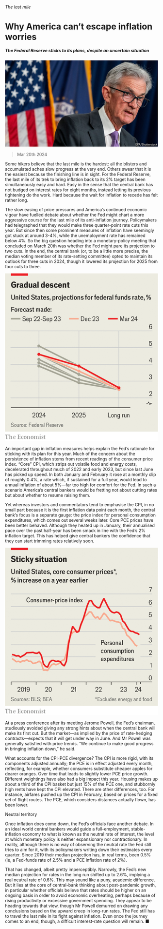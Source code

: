 ###### The last mile

# Why America can’t escape inflation worries 

##### The Federal Reserve sticks to its plans, despite an uncertain situation 

![image](images/20240323_FNP504.jpg) 

> Mar 20th 2024 

Some hikers believe that the last mile is the hardest: all the blisters and accumulated aches slow progress at the very end. Others swear that it is the easiest because the finishing line is in sight. For the Federal Reserve, the last mile of its trek to bring inflation back to its 2% target has been simultaneously easy and hard. Easy in the sense that the central bank has not budged on interest rates for eight months, instead letting its previous tightening do the work. Hard because the wait for inflation to recede has felt rather long.

The slow easing of price pressures and America’s continued economic vigour have fuelled debate about whether the Fed might chart a more aggressive course for the last mile of its anti-inflation journey. Policymakers had telegraphed that they would make three quarter-point rate cuts this year. But since then some prominent measures of inflation have seemingly got stuck at around 3-4%, while the unemployment rate has remained below 4%. So the big question heading into a monetary-policy meeting that concluded on March 20th was whether the Fed might pare its projection to two cuts. In the end, the central bank (or, to be a little more precise, the median voting member of its rate-setting committee) opted to maintain its outlook for three cuts in 2024, though it lowered its projection for 2025 from four cuts to three.

![image](images/20240323_FNC014.png) 


An important gap in inflation measures helps explain the Fed’s rationale for sticking with its plan for this year. Much of the concern about the persistence of inflation stems from recent readings of the consumer price index. “Core” CPI, which strips out volatile food and energy costs, decelerated throughout much of 2022 and early 2023, but since last June has picked up speed. In both January and February it rose at a monthly clip of roughly 0.4%, a rate which, if sustained for a full year, would lead to annual inflation of about 5%—far too high for comfort for the Fed. In such a scenario America’s central bankers would be fretting not about cutting rates but about whether to resume raising them.

Yet whereas investors and commentators tend to emphasise the CPI, in no small part because it is the first inflation data point each month, the central bank’s focus is a separate gauge: the price index for personal consumption expenditures, which comes out several weeks later. Core PCE prices have been better behaved. Although they heated up in January, their annualised pace over the past half-year has been smack in line with the Fed’s 2% inflation target. This has helped give central bankers the confidence that they can start trimming rates relatively soon. 

![image](images/20240323_FNC879.png) 


At a press conference after its meeting Jerome Powell, the Fed’s chairman, studiously avoided giving any strong hints about when the central bank will make its first cut. But the market—as implied by the price of rate-hedging contracts—expects that it will get under way in June. And Mr Powell was generally satisfied with price trends. “We continue to make good progress in bringing inflation down,” he said.

What accounts for the CPI-PCE divergence? The CPI is more rigid, with its components adjusted annually; the PCE is in effect adjusted every month, reflecting, for example, whether consumers substitute cheaper apples for dearer oranges. Over time that leads to slightly lower PCE price growth. Different weightings have also had a big impact this year. Housing makes up about a third of the CPI basket but just 15% of the PCE one, and stubbornly high rents have kept the CPI elevated. There are other differences, too. For instance, airfares pushed up the CPI in February, based on prices for a fixed set of flight routes. The PCE, which considers distances actually flown, has been lower.

Neutral territory

Once inflation does come down, the Fed’s officials face another debate. In an ideal world central bankers would guide a full-employment, stable-inflation economy to what is known as the neutral rate of interest, the level at which monetary policy is neither expansionary nor contractionary. In reality, although there is no way of observing the neutral rate the Fed still tries to aim for it, with its policymakers writing down their estimates every quarter. Since 2019 their median projection has, in real terms, been 0.5% (ie, a Fed-funds rate of 2.5% and a PCE inflation rate of 2%).

That has changed, albeit pretty imperceptibly. Narrowly, the Fed’s new median projection for rates in the long run shifted up to 2.6%, implying a real neutral rate of 0.6%. This may sound like a puny, academic difference. But it lies at the core of central-bank thinking about post-pandemic growth, in particular whether officials believe that rates should be higher on an ongoing basis in order to avoid economic overheating, perhaps because of rising productivity or excessive government spending. They appear to be heading towards that view, though Mr Powell demurred on drawing any conclusions based on the upward creep in long-run rates. The Fed still has to travel the last mile in its fight against inflation. Even once the journey comes to an end, though, a difficult interest-rate question will remain. ■


